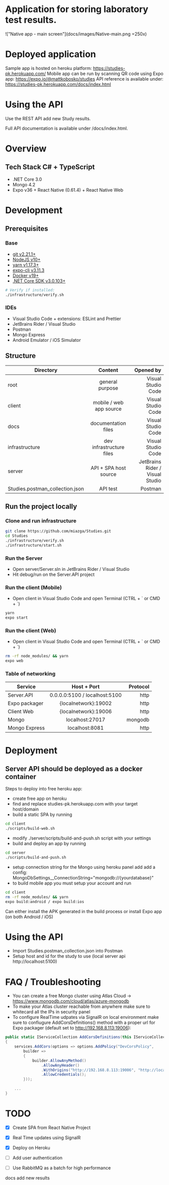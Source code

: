 # Application for storing laboratory test results.
!["Native app - main screen"](docs/images/Native-main.png =250x)

# Deployed application
Sample app is hosted on heroku platform: https://studies-pk.herokuapp.com/
Mobile app can be run by scanning QR code using Expo app: https://expo.io/@mattkobosko/studies
API reference is available under: https://studies-pk.herokuapp.com/docs/index.html

# Using the API
Use the REST API add new Study results.

Full API documentation is available under /docs/index.html.

# Overview
## Tech Stack C# + TypeScript
- .NET Core 3.0
- Mongo 4.2
- Expo v36 + React Native (0.61.4) + React Native Web

# Development
## Prerequisites
### Base
- [git v2.21.1+](https://git-scm.com/downloads)
- [NodeJS v10+](https://nodejs.org/en/)
- [yarn v1.17.3+](https://classic.yarnpkg.com/en/docs/install)
- [expo-cli v3.11.3](https://docs.expo.io/versions/latest/workflow/expo-cli/)
- [Docker v19+](https://www.docker.com/products/docker-desktop)
- [.NET Core SDK v3.0.103+](https://dotnet.microsoft.com/download)

```bash
# Verify if installed:
./infrastructure/verify.sh
```
### IDEs
- Visual Studio Code + extensions: ESLint and Prettier
- JetBrains Rider / Visual Studio
- Postman
- Mongo Express
- Android Emulator / iOS Simulator

## Structure

| Directory | Content | Opened by |
| - | :-: | -: |
| root | general purpose | Visual Studio Code |
| client | mobile / web app source | Visual Studio Code |
| docs | documentation files | Visual Studio Code |
| infrastructure | dev infrastructure files | Visual Studio Code |
| server | API + SPA host source  | JetBrains Rider / Visual Studio |
| Studies.postman_collection.json | API test  | Postman |


## Run the project locally
### Clone and run infrastructure
```bash
git clone https://github.com/miazga/Studies.git
cd Studies
./infrastructure/verify.sh
./infrastructure/start.sh
```
### Run the Server
- Open server/Server.sln in JetBrains Rider / Visual Studio
- Hit debug/run on the Server.API project

### Run the client (Mobile)
- Open client in Visual Studio Code and open Terminal (CTRL + \` or CMD + \`)
```bash
yarn
expo start
```

### Run the client (Web)
- Open client in Visual Studio Code and open Terminal (CTRL + \` or CMD + \`)
```bash
rm -rf node_modules/ && yarn
expo web
```

### Table of networking
| Service | Host + Port | Protocol
| - |  :-: | -: |
| Server.API | 0.0.0.0:5100 / localhost:5100 | http |
| Expo packager | {localnetwork}:19002 | http |
| Client Web | {localnetwork}:19006 | http |
| Mongo | localhost:27017 | mongodb |
| Mongo Express | localhost:8081 | http |

# Deployment
## Server API should be deployed as a docker container
Steps to deploy into free heroku app:
- create free app on heroku
- find and replace studies-pk.herokuapp.com with your target host/domain
- build a static SPA by running
```bash
cd client
./scripts/build-web.sh
```
- modify ./server/scripts/build-and-push.sh script with your settings
- build and deploy an app by running
```bash
cd server
./scripts/build-and-push.sh
```
- setup connection string for the Mongo using heroku panel add add a config:
MongoDbSettings__ConnectionString="mongodb://{yourdatabase}"
- to build mobile app you must setup your account and run
```bash
cd client
rm -rf node_modules/ && yarn
expo build:android / expo build:ios
```
Can either install the APK generated in the build process or install Expo app (on both Android / iOS)

# Using the API
- Import Studies.postman_collection.json into Postman
- Setup host and id for the study to use (local server api http://localhost:5100)

# FAQ / Troubleshooting
- You can create a free Mongo cluster using Atlas Cloud -> https://www.mongodb.com/cloud/atlas/azure-mongodb
- To make your Atlas cluster reachable from anywhere make sure to whitecard all the IPs in security panel
- To configure RealTime udpates via SignalR on local environment make sure to confiugure AddCorsDefinitions() method with a proper url for Expo packager (default set to http://192.168.8.113:19006):
```csharp
public static IServiceCollection AddCorsDefinitions(this IServiceCollection services)
{
    services.AddCors(options => options.AddPolicy("DevCorsPolicy", 
        builder =>
        {
            builder.AllowAnyMethod()
                .AllowAnyHeader()
                .WithOrigins("http://192.168.8.113:19006", "http://localhost:5100")
                .AllowCredentials();
        }));
    
    ...
}
```


# TODO
- [x] Create SPA from React Native Project
- [x] Real Time updates using SignalR
- [x] Deploy on Heroku
- [ ] Add user authentication
- [ ] Use RabbitMQ as a batch for high performance


docs
add new results